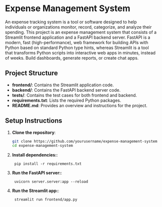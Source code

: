 # Expense Management System

An expense tracking system is a tool or software designed to help individuals or organizations monitor, record, categorize, and analyze their spending. This project is an expense management system that consists of a Streamlit frontend application and a FastAPI backend server. FastAPI is a modern, fast (high-performance), web framework for building APIs with Python based on standard Python type hints, whereas Streamlit is a tool that transforms Python scripts into interactive web apps in minutes, instead of weeks. Build dashboards, generate reports, or create chat apps.




## Project Structure

- **frontend/**: Contains the Streamlit application code.
- **backend/**: Contains the FastAPI backend server code.
- **tests/**: Contains the test cases for both frontend and backend.
- **requirements.txt**: Lists the required Python packages.
- **README.md**: Provides an overview and instructions for the project.


## Setup Instructions

1. **Clone the repository**:
   ```bash
   git clone https://github.com/yourusername/expense-management-system.git
   cd expense-management-system
   ```
1. **Install dependencies:**:   
   ```commandline
    pip install -r requirements.txt
   ```
1. **Run the FastAPI server:**:   
   ```commandline
    uvicorn server.server:app --reload
   ```
1. **Run the Streamlit app:**:   
   ```commandline
    streamlit run frontend/app.py
   ```

